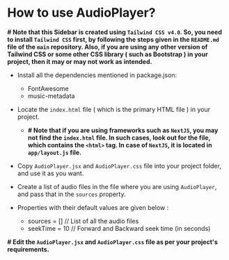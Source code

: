 # How to use AudioPlayer?

**# Note that this Sidebar is created using `Tailwind CSS v4.0`. So, you need to install `Tailwind CSS` first, by following the steps given in the `README.md` file of the `main` repository. Also, if you are using any other version of Tailwind CSS or some other CSS library ( such as Bootstrap ) in your project, then it may or may not work as intended.**

-   Install all the dependencies mentioned in package.json:

    -   FontAwesome
    -   music-metadata

-   Locate the `index.html` file ( which is the primary HTML file ) in your project.

    -   **# Note that if you are using frameworks such as `NextJS`, you may not find the `index.html` file. In such cases, look out for the file, which contains the `<html>` tag. In case of `NextJS`, it is located in `app/layout.js` file.**

-   Copy `AudioPlayer.jsx` and `AudioPlayer.css` file into your project folder, and use it as you want.

-   Create a list of audio files in the file where you are using `AudioPlayer`, and pass that in the `sources` property.

-   Properties with their default values are given below :

    -   sources = [] // List of all the audio files
    -   seekTime = 10 // Forward and Backward seek time (in seconds)

**# Edit the `AudioPlayer.jsx` and `AudioPlayer.css` file as per your project's requirements.**
